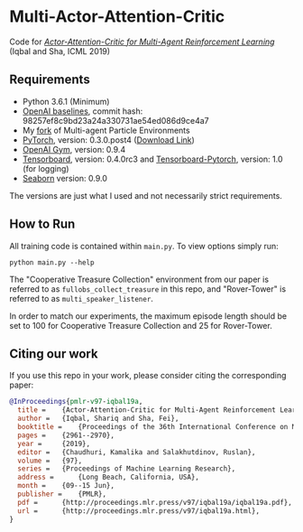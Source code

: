# Multi-Actor-Attention-Critic
Code for [*Actor-Attention-Critic for Multi-Agent Reinforcement Learning*](https://arxiv.org/abs/1810.02912) (Iqbal and Sha, ICML 2019)

## Requirements
* Python 3.6.1 (Minimum)
* [OpenAI baselines](https://github.com/openai/baselines/tree/98257ef8c9bd23a24a330731ae54ed086d9ce4a7), commit hash: 98257ef8c9bd23a24a330731ae54ed086d9ce4a7
* My [fork](https://github.com/shariqiqbal2810/multiagent-particle-envs) of Multi-agent Particle Environments
* [PyTorch](http://pytorch.org/), version: 0.3.0.post4 ([Download Link](https://download.pytorch.org/whl/cu75/torch-0.3.0.post4-cp36-cp36m-linux_x86_64.whl))
* [OpenAI Gym](https://pypi.org/project/gym/0.9.4/), version: 0.9.4
* [Tensorboard](https://pypi.org/project/tensorflow-tensorboard/0.4.0rc3/), version: 0.4.0rc3 and [Tensorboard-Pytorch](https://pypi.org/project/tensorboardX/1.0/), version: 1.0 (for logging)
* [Seaborn](https://pypi.org/project/seaborn/0.9.0/) version: 0.9.0

The versions are just what I used and not necessarily strict requirements.

## How to Run

All training code is contained within `main.py`. To view options simply run:

```shell
python main.py --help
```
The "Cooperative Treasure Collection" environment from our paper is referred to as `fullobs_collect_treasure` in this repo, and "Rover-Tower" is referred to as `multi_speaker_listener`.

In order to match our experiments, the maximum episode length should be set to 100 for Cooperative Treasure Collection and 25 for Rover-Tower.

## Citing our work

If you use this repo in your work, please consider citing the corresponding paper:

```bibtex
@InProceedings{pmlr-v97-iqbal19a,
  title =    {Actor-Attention-Critic for Multi-Agent Reinforcement Learning},
  author =   {Iqbal, Shariq and Sha, Fei},
  booktitle =    {Proceedings of the 36th International Conference on Machine Learning},
  pages =    {2961--2970},
  year =     {2019},
  editor =   {Chaudhuri, Kamalika and Salakhutdinov, Ruslan},
  volume =   {97},
  series =   {Proceedings of Machine Learning Research},
  address =      {Long Beach, California, USA},
  month =    {09--15 Jun},
  publisher =    {PMLR},
  pdf =      {http://proceedings.mlr.press/v97/iqbal19a/iqbal19a.pdf},
  url =      {http://proceedings.mlr.press/v97/iqbal19a.html},
}
```
